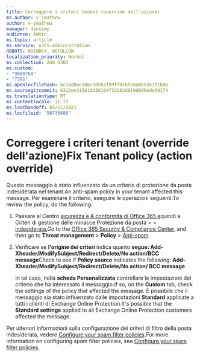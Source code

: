 ```yaml
---
title: Correggere i criteri tenant (override dell'azione)
ms.author: v-jmathew
author: v-jmathew
manager: dansimp
audience: Admin
ms.topic: article
ms.service: o365-administration
ROBOTS: NOINDEX, NOFOLLOW
localization_priority: Normal
ms.collection: Adm_O365
ms.custom:
- "9000760"
- "7391"
ms.openlocfilehash: bc7ad8acd86c9d5b2f99ffdc6fe8a8b53e1fcb8b
ms.sourcegitcommit: 6312ee31561db36104f32282d019d069ede69174
ms.translationtype: MT
ms.contentlocale: it-IT
ms.lasthandoff: 03/11/2021
ms.locfileid: "50736686"
---
```

# <a name="fix-tenant-policy-action-override"></a><span data-ttu-id="77822-102">Correggere i criteri tenant (override dell'azione)</span><span class="sxs-lookup"><span data-stu-id="77822-102">Fix Tenant policy (action override)</span></span>

<span data-ttu-id="77822-103">Questo messaggio è stato influenzato da un criterio di protezione da posta indesiderata nel tenant.</span><span class="sxs-lookup"><span data-stu-id="77822-103">An anti-spam policy in your tenant affected this message.</span></span> <span data-ttu-id="77822-104">Per esaminare il criterio, eseguire le operazioni seguenti:</span><span class="sxs-lookup"><span data-stu-id="77822-104">To review the policy, do the following:</span></span>

1. <span data-ttu-id="77822-105">Passare al Centro [sicurezza e & conformità di Office 365 e](https://go.microsoft.com/fwlink/p/?linkid=2077143)quindi a Criteri di gestione delle minacce Protezione da posta   >    >  [indesiderata.](https://go.microsoft.com/fwlink/?linkid=2101518)</span><span class="sxs-lookup"><span data-stu-id="77822-105">Go to the [Office 365 Security & Compliance Center](https://go.microsoft.com/fwlink/p/?linkid=2077143), and then go to **Threat management** > **Policy** > [Anti-spam](https://go.microsoft.com/fwlink/?linkid=2101518).</span></span>
2. <span data-ttu-id="77822-106">Verificare se **l'origine dei criteri** indica quanto  **segue: Add-Xheader/ModifySubject/Redirect/Delete/No action/BCC message**</span><span class="sxs-lookup"><span data-stu-id="77822-106">Check to see if **Policy source** indicates the following:  **Add-Xheader/ModifySubject/Redirect/Delete/No action/ BCC message**</span></span>

    <span data-ttu-id="77822-107">In tal caso, nella **scheda Personalizzata** controllare le impostazioni del criterio che ha interessato il messaggio.</span><span class="sxs-lookup"><span data-stu-id="77822-107">If so, on the **Custom** tab, check the settings of the policy that affected the message.</span></span> <span data-ttu-id="77822-108">È possibile che il messaggio sia stato influenzato dalle impostazioni **Standard** applicate a tutti i clienti di Exchange Online Protection.</span><span class="sxs-lookup"><span data-stu-id="77822-108">It's possible that the **Standard settings** applied to all Exchange Online Protection customers affected the message.</span></span>

<span data-ttu-id="77822-109">Per ulteriori informazioni sulla configurazione dei criteri di filtro della posta indesiderata, vedere [Configure your spam filter policies](https://go.microsoft.com/fwlink/?linkid=2101431).</span><span class="sxs-lookup"><span data-stu-id="77822-109">For more information on configuring spam filter policies, see [Configure your spam filter policies](https://go.microsoft.com/fwlink/?linkid=2101431).</span></span>
